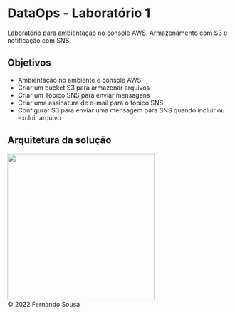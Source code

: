 # DataOps - Laboratório 1

Laboratório para ambientação no console AWS.
Armazenamento com S3 e notificação com SNS.


## Objetivos

* Ambientação no ambiente e console AWS
* Criar um bucket S3 para armazenar arquivos
* Criar um Tópico SNS para enviar mensagens
* Criar uma assinatura de e-mail para o tópico SNS
* Configurar S3 para enviar uma mensagem para SNS quando incluir ou excluir arquivo

## Arquitetura da solução

<img src="https://raw.github.com/fesousa/dataops-lab1/master/images/lab1.png" height='330'/>






<div class="footer">
    &copy; 2022 Fernando Sousa
</div>
